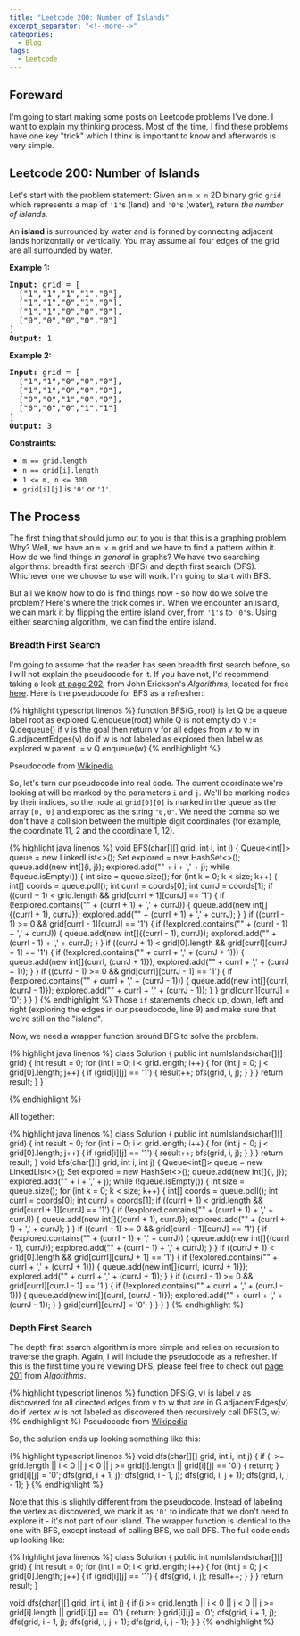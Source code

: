 ```yaml
---
title: "Leetcode 200: Number of Islands"
excerpt_separator: "<!--more-->"
categories:
  - Blog
tags:
  - Leetcode
---
```


## Foreward

I'm going to start making some posts on Leetcode problems I've done. I want to explain my thinking process. Most of the time, I find these problems have one key "trick" which I think is important to know and afterwards is very simple.

## Leetcode 200: Number of Islands

Let's start with the problem statement:
Given an `m x n` 2D binary grid `grid` which represents a map of `'1'`s (land) and `'0'`s (water), return *the number of islands*.

An **island** is surrounded by water and is formed by connecting adjacent lands horizontally or vertically. You may assume all four edges of the grid are all surrounded by water.

<p><strong>Example 1:</strong></p>

<pre><strong>Input:</strong> grid = [
  ["1","1","1","1","0"],
  ["1","1","0","1","0"],
  ["1","1","0","0","0"],
  ["0","0","0","0","0"]
]
<strong>Output:</strong> 1
</pre>

<p><strong>Example 2:</strong></p>

<pre><strong>Input:</strong> grid = [
  ["1","1","0","0","0"],
  ["1","1","0","0","0"],
  ["0","0","1","0","0"],
  ["0","0","0","1","1"]
]
<strong>Output:</strong> 3
</pre>

<p><strong>Constraints:</strong></p>

<ul>
	<li><code>m == grid.length</code></li>
	<li><code>n == grid[i].length</code></li>
	<li><code>1 &lt;= m, n &lt;= 300</code></li>
	<li><code>grid[i][j]</code> is <code>'0'</code> or <code>'1'</code>.</li>
</ul>


## The Process

The first thing that should jump out to you is that this is a graphing problem. Why? Well, we have an `m x m` grid and we have to find a pattern within it. How do we find things *in general* in graphs? We have two searching algorithms: breadth first search (BFS) and depth first search (DFS). Whichever one we choose to use will work. I'm going to start with BFS.

But all we know how to do is find things now - so how do we solve the problem? Here's where the trick comes in. When we encounter an island, we can mark it by flipping the entire island over, from `'1'`s to `'0'`s. Using either searching algorithm, we can find the entire island.

### Breadth First Search
I'm going to assume that the reader has seen breadth first search before, so I will not explain the pseudocode for it. If you have not, I'd recommend taking a look [at page 202](https://jeffe.cs.illinois.edu/teaching/algorithms/book/05-graphs.pdf), from John Erickson's *Algorithms*, located for free [here](https://jeffe.cs.illinois.edu/teaching/algorithms/). Here is the pseudocode for BFS as a refresher:

{% highlight typescript linenos %}
function BFS(G, root) is
  let Q be a queue
    label root as explored
    Q.enqueue(root)
    while Q is not empty do
        v := Q.dequeue()
        if v is the goal then
            return v
        for all edges from v to w in G.adjacentEdges(v) do
          if w is not labeled as explored then
              label w as explored
              w.parent := v
              Q.enqueue(w)
{% endhighlight %}

Pseudocode from [Wikipedia](https://en.wikipedia.org/wiki/Breadth-first_search)


So, let's turn our pseudocode into real code. The current coordinate we're looking at will be marked by the parameters `i` and `j`. We'll be marking nodes by their indices, so the node at `grid[0][0]` is marked in the queue as the array `[0, 0]` and explored as the string `"0,0"`. We need the comma so we don't have a collision between the multiple digit coordinates (for example, the coordinate 11, 2 and the coordinate 1, 12). 

{% highlight java linenos %}
void BFS(char[][] grid, int i, int j) {
    Queue<int[]> queue = new LinkedList<>();
    Set<String> explored = new HashSet<>();
    queue.add(new int[]{i, j});
    explored.add("" + i + ',' + j);
    while (!queue.isEmpty()) {
        int size = queue.size();
        for (int k = 0; k < size; k++) {
            int[] coords = queue.poll();
            int currI = coords[0];
            int currJ = coords[1];
            if ((currI + 1) < grid.length && grid[currI + 1][currJ] == '1') {
                if (!explored.contains("" + (currI + 1) + ',' + currJ)) {
                    queue.add(new int[]{(currI + 1), currJ});
                    explored.add("" + (currI + 1) + ',' + currJ);
                }
            }
            if ((currI - 1) >= 0 && grid[currI - 1][currJ] == '1') {
                if (!explored.contains("" + (currI - 1) + ',' + currJ)) {
                    queue.add(new int[]{(currI - 1), currJ});
                    explored.add("" + (currI - 1) + ',' + currJ);
                }
            }
            if ((currJ + 1) < grid[0].length && grid[currI][currJ + 1] == '1') {
                if (!explored.contains("" + currI + ',' + (currJ + 1))) {
                    queue.add(new int[]{currI, (currJ + 1)});
                    explored.add("" + currI + ',' + (currJ + 1));
                }
            } 
            if ((currJ - 1) >= 0 && grid[currI][currJ - 1] == '1') {
                if (!explored.contains("" + currI + ',' + (currJ - 1))) {
                    queue.add(new int[]{currI, (currJ - 1)});
                    explored.add("" + currI + ',' + (currJ - 1));
                }
            }
            grid[currI][currJ] = '0';
        }
    }
}
{% endhighlight %}
Those `if` statements check up, down, left and right (exploring the edges in our pseudocode, line 9) and make sure that we're still on the "island". 

Now, we need a wrapper function around BFS to solve the problem.

{% highlight java linenos %}
class Solution {
  public int numIslands(char[][] grid) {
    int result = 0;
    for (int i = 0; i < grid.length; i++) {
      for (int j = 0; j < grid[0].length; j++) {
        if (grid[i][j] == '1') {
          result++;
          bfs(grid, i, j);
        }
      }
    }
    return result;
  }
}

{% endhighlight %}


All together: 

{% highlight java linenos %}
class Solution {
  public int numIslands(char[][] grid) {
    int result = 0;
    for (int i = 0; i < grid.length; i++) {
      for (int j = 0; j < grid[0].length; j++) {
        if (grid[i][j] == '1') {
          result++;
          bfs(grid, i, j);
        }
      }
    }
    return result;
  }
  void bfs(char[][] grid, int i, int j) {
    Queue<int[]> queue = new LinkedList<>();
    Set<String> explored = new HashSet<>();
    queue.add(new int[]{i, j});
    explored.add("" + i + ',' + j);
    while (!queue.isEmpty()) {
        int size = queue.size();
        for (int k = 0; k < size; k++) {
            int[] coords = queue.poll();
            int currI = coords[0];
            int currJ = coords[1];
            if ((currI + 1) < grid.length && grid[currI + 1][currJ] == '1') {
                if (!explored.contains("" + (currI + 1) + ',' + currJ)) {
                    queue.add(new int[]{(currI + 1), currJ});
                    explored.add("" + (currI + 1) + ',' + currJ);
                }
            }
            if ((currI - 1) >= 0 && grid[currI - 1][currJ] == '1') {
                if (!explored.contains("" + (currI - 1) + ',' + currJ)) {
                    queue.add(new int[]{(currI - 1), currJ});
                    explored.add("" + (currI - 1) + ',' + currJ);
                }
            }
            if ((currJ + 1) < grid[0].length && grid[currI][currJ + 1] == '1') {
                if (!explored.contains("" + currI + ',' + (currJ + 1))) {
                    queue.add(new int[]{currI, (currJ + 1)});
                    explored.add("" + currI + ',' + (currJ + 1));
                }
            } 
            if ((currJ - 1) >= 0 && grid[currI][currJ - 1] == '1') {
                if (!explored.contains("" + currI + ',' + (currJ - 1))) {
                    queue.add(new int[]{currI, (currJ - 1)});
                    explored.add("" + currI + ',' + (currJ - 1));
                }
            }
            grid[currI][currJ] = '0';
        }
    }
  }
}
{% endhighlight %}


### Depth First Search

The depth first search algorithm is more simple and relies on recursion to traverse the graph. Again, I will include the pseudocode as a refresher. If this is the first time you're viewing DFS, please feel free to check out [page 201](https://jeffe.cs.illinois.edu/teaching/algorithms/book/05-graphs.pdf) from *Algorithms*. 

{% highlight typescript linenos %}
function DFS(G, v) is
    label v as discovered
    for all directed edges from v to w that are in G.adjacentEdges(v) do
        if vertex w is not labeled as discovered then
            recursively call DFS(G, w)
{% endhighlight %}
Pseudocode from [Wikipedia](https://en.wikipedia.org/wiki/Depth-first_search)


So, the solution ends up looking something like this:

{% highlight typescript linenos %}
void dfs(char[][] grid, int i, int j) {
  if (i >= grid.length || i < 0 || j < 0 || j >= grid[i].length || grid[i][j] == '0') {
    return;
  }
  grid[i][j] = '0';
  dfs(grid, i + 1, j);
  dfs(grid, i - 1, j);
  dfs(grid, i, j + 1);
  dfs(grid, i, j - 1);
}
{% endhighlight %}

Note that this is slightly different from the pseudocode. Instead of labeling the vertex as discovered, we mark it as `'0'` to indicate that we don't need to explore it - it's not part of our island. The wrapper function is identical to the one with BFS, except instead of calling BFS, we call DFS. The full code ends up looking like:

{% highlight java linenos %}
class Solution {
  public int numIslands(char[][] grid) {
    int result = 0;
    for (int i = 0; i < grid.length; i++) {
      for (int j = 0; j < grid[0].length; j++) {
        if (grid[i][j] == '1') {
          dfs(grid, i, j);
          result++;
        }
      }
    }
  return result;
  }
  
  void dfs(char[][] grid, int i, int j) {
    if (i >= grid.length || i < 0 || j < 0 || j >= grid[i].length || grid[i][j] == '0') {
      return;
    }
    grid[i][j] = '0';
    dfs(grid, i + 1, j);
    dfs(grid, i - 1, j);
    dfs(grid, i, j + 1);
    dfs(grid, i, j - 1);
  }
}
{% endhighlight %}
